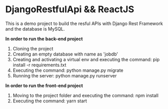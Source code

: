 # DjangoRestfulApi && ReactJS

<p>This is a demo project to build the resful APIs with Django Rest Framework and the database is MySQL.</p>
<p><strong>In order to run the back-end project</strong></p>
<ol>
  <li>Cloning the project</li>
  <li>Creating an empty database with name as 'jobdb'</li>
  <li>Creating and activating a virtual env and executing the command: pip install -r requirements.txt</li>
  <li>Executing the command: python manage.py migrate</li>
  <li>Running the server: python manage.py runserver</li>
</ol>

<p><strong>In order to run the front-end project</strong></p>

<ol>
  <li>Moving to the project folder and executing the command: npm install</li>
  <li>Executing the command: yarn start</li>
</ol>

